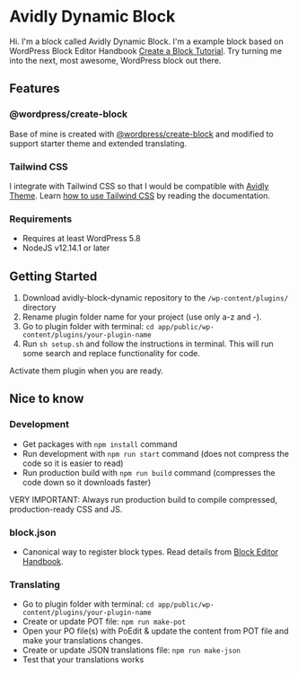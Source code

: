 # Avidly Dynamic Block
Hi. I'm a block called Avidly Dynamic Block. I'm a example block based on WordPress Block Editor Handbook <a href="https://developer.wordpress.org/block-editor/handbook/tutorials/create-block/">Create a Block Tutorial</a>. Try turning me into the next, most awesome, WordPress block out there.

## Features

### @wordpress/create-block
Base of mine is created with <a href="https://www.npmjs.com/package/@wordpress/create-block">@wordpress/create-block</a> and modified to support starter theme and extended translating.

### Tailwind CSS
I integrate with Tailwind CSS so that I would be compatible with <a href="https://github.com/AvidlyWordPress/avidly-theme">Avidly Theme</a>. Learn <a href="https://tailwindcss.com/docs">how to use Tailwind CSS</a> by reading the documentation.

### Requirements
* Requires at least WordPress 5.8
* NodeJS v12.14.1 or later

## Getting Started
1. Download avidly-block-dynamic repository to the `/wp-content/plugins/` directory
2. Rename plugin folder name for your project (use only a-z and -).
3. Go to plugin folder with terminal: `cd app/public/wp-content/plugins/your-plugin-name`
4. Run `sh setup.sh` and follow the instructions in terminal. This will run some search and replace functionality for code.

Activate them plugin when you are ready.

## Nice to know

### Development
- Get packages with `npm install` command
- Run development with `npm run start` command (does not compress the code so it is easier to read)
- Run production build with `npm run build` command (compresses the code down so it downloads faster)

VERY IMPORTANT: Always run production build to compile compressed, production-ready CSS and JS.

### block.json
- Canonical way to register block types. Read details from <a href="https://developer.wordpress.org/block-editor/reference-guides/block-api/block-metadata/">Block Editor Handbook</a>.

### Translating
- Go to plugin folder with terminal: `cd app/public/wp-content/plugins/your-plugin-name`
- Create or update POT file: `npm run make-pot`
- Open your PO file(s) with PoEdit & update the content from POT file and make your translations changes.
- Create or update JSON translations file: `npm run make-json`
- Test that your translations works